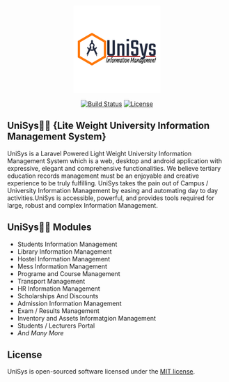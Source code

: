 <p align="center"><img src="https://github.com/MartMbithi/UniSys/blob/master/public/logo.png" width="200"></p>

<p align="center">
<a href="https://travis-ci.org/laravel/framework"><img src="https://travis-ci.org/laravel/framework.svg" alt="Build Status"></a>
<a href="https://packagist.org/packages/laravel/framework"><img src="https://poser.pugx.org/laravel/framework/license.svg" alt="License"></a>
</p>

## UniSys🧑‍🎓 {Lite Weight University Information Management System}

UniSys is a Laravel Powered Light Weight University Information Management System which is a web, desktop and android application  with expressive, elegant and comprehensive functionalities. We believe tertiary education records management must be an enjoyable and creative experience to be truly fulfilling. UniSys takes the pain out of Campus / University Information Management by easing and automating day to day activities.UniSys is accessible, powerful, and provides tools required for large, robust and complex Information Management.

## UniSys🧑‍🎓 Modules
*  Students Information Management
*  Library Information Management
*  Hostel Information Management
*  Mess Information Management
*  Programe and Course Management
*  Transport Management
*  HR Information Management
*  Scholarships And Discounts
*  Admission Information Management
*  Exam / Results Management
*  Inventory and Assets Informatgion Management
*  Students / Lecturers Portal
*  <i>And Many More</i>
## License

UniSys is open-sourced software licensed under the [MIT license](https://opensource.org/licenses/MIT).
